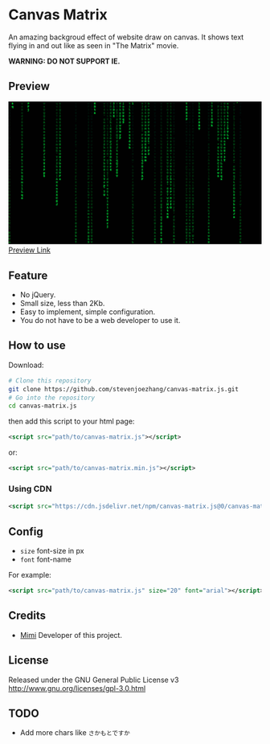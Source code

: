 # Canvas Matrix

An amazing backgroud effect of website draw on canvas. It shows text flying in and out like as seen in "The Matrix" movie.

**WARNING: DO NOT SUPPORT IE.**

## Preview

![Preview](sample.png)
[Preview Link](https://mi.js.org/canvas-matrix.js/sample.html)

## Feature

- No jQuery.
- Small size, less than 2Kb.
- Easy to implement, simple configuration.
- You do not have to be a web developer to use it.

## How to use

Download:
```bash
# Clone this repository
git clone https://github.com/stevenjoezhang/canvas-matrix.js.git
# Go into the repository
cd canvas-matrix.js
```
then add this script to your html page:
```xml
<script src="path/to/canvas-matrix.js"></script>
```
or:
```xml
<script src="path/to/canvas-matrix.min.js"></script>
```

### Using CDN

```xml
<script src="https://cdn.jsdelivr.net/npm/canvas-matrix.js@0/canvas-matrix.min.js"></script>
```

## Config

- `size` font-size in px
- `font` font-name

For example:
```xml
<script src="path/to/canvas-matrix.js" size="20" font="arial"></script>
```

## Credits

* [Mimi](https://zhangshuqiao.org) Developer of this project.

## License

Released under the GNU General Public License v3  
http://www.gnu.org/licenses/gpl-3.0.html

## TODO

- Add more chars like `さかもとですか`
